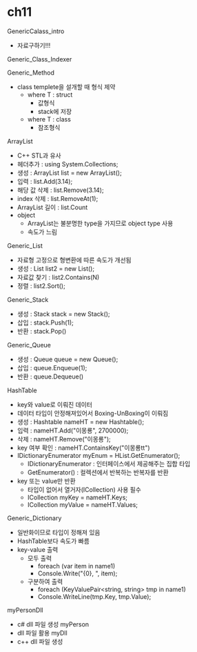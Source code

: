 ﻿# ch11

GenericCalass_intro
- 자료구하기!!!

Generic_Class_Indexer

Generic_Method
- class templete을 설개할 때 형식 제약
	- where T : struct
		- 값형식
		- stack에 저장
	- where T : class
		- 참조형식

ArrayList
- C++ STL과 유사
- 헤더추가 : using System.Collections;
- 생성 : ArrayList list = new ArrayList();
- 입력 : list.Add(3.14);
- 해당 값 삭제 : list.Remove(3.14);
- index 삭제 : list.RemoveAt(1);
- ArrayList 길이 : list.Count
- object
	- ArrayList는 불분명한 type을 가지므로 object type 사용
	- 속도가 느림

Generic_List
- 자료형 고정으로 형변환에 따른 속도가 개선됨
- 생성 : List<int> list2 = new List<int>();
- 자료값 찾기 : list2.Contains(N)
- 정렬 : list2.Sort();

Generic_Stack
- 생성 : Stack<int> stack = new Stack<int>();
- 삽입 : stack.Push(1);
- 반환 : stack.Pop()

Generic_Queue
- 생성 : Queue<int> queue = new Queue<int>();
- 삽입 : queue.Enqueue(1);
- 반환 : queue.Dequeue()

HashTable
- key와 value로 이뤄진 데이터
- 데이터 타입이 안정해져있어서 Boxing-UnBoxing이 이뤄짐
- 생성 : Hashtable nameHT = new Hashtable();
- 입력 : nameHT.Add("이몽룡", 2700000);
- 삭제 : nameHT.Remove("이몽룡");
- key 여부 확인 : nameHT.ContainsKey("이몽룡tt")
- IDictionaryEnumerator myEnum = HList.GetEnumerator();
	- IDictionaryEnumerator : 인터페이스에서 제공해주는 집합 타입
	- GetEnumerator() : 컬렉션에서 반복하는 반복자를 반환
- key 또는 value만 반환
	- 타입이 없어서 열거자(ICollection) 사용 필수
	- ICollection myKey = nameHT.Keys;
	- ICollection myValue = nameHT.Values;

Generic_Dictionary
- 일반화이므로 타입이 정해져 있음
- HashTable보다 속도가 빠름
- key-value 출력
	- 모두 출력
		- foreach (var item in name1)
		- Console.Write("{0}, ", item);
	- 구분하여 출력
		- foreach (KeyValuePair<string, string> tmp in name1)
		- Console.WriteLine(tmp.Key, tmp.Value);

myPersonDll
- c# dll 파일 생성
myPerson
- dll 파일 활용
myDll
- c++ dll 파일 생성